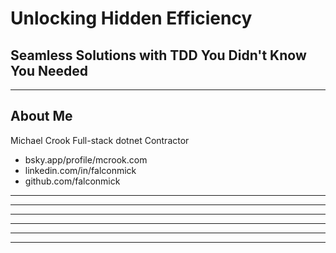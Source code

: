 # Unlocking Hidden Efficiency
## Seamless Solutions with TDD You Didn't Know You Needed

<!-- 
Test Driven Development has largely being dismissed by large swaths of developers, and in some cases, it's applied 
without a clear understanding of when and how to use its varying styles effectively. 
In this session I will go into the origins TDD and how you can fully leverage its powers become a better developer. 

But first of all, who am I?
-->

---

## About Me

Michael Crook
Full-stack dotnet Contractor

- bsky.app/profile/mcrook.com
- linkedin.com/in/falconmick
- github.com/falconmick

<!--
Hi
I’m Michael!
I am a full stack dotnet contractor from Perth who spends his days working with dotnet to help plumb up all things
data from across my teams many data sources.
I would like to see myself as an overly passionate tech nerd who can’t stop getting excited about all things code and hardware, 
You can find me under the handle falconmick just about everywhere where I talk mostly about coding and console modding.
-->

---

<!--
## Opening Statements (5 min)
- **Anecdote:** My first encounter with TDD and initial skepticism.
- **Common Misconceptions:**
  - "TDD slows me down."
  - "It’s only for test-obsessed devs."
- **Goal:** Show how TDD can transform workflows effortlessly.
-->

---

<!--
## Origins of TDD: Detroit vs. London (10 min)
- **History:** Why TDD was created and its evolution.
- **Detroit School (Classicist):**
  - Focus on unit-level tests.
  - Inside-out development.
  - Stability and maintainability.
- **London School (Mockist):**
  - Behavior-driven, outside-in approach.
  - Greater focus on interactions.
- **Misconceptions:** Choosing the "right" style.
-->

---

<!--
## Strengths & Weaknesses of Each Approach (10 min)
- **Detroit School:**
  - Pros: Stability, refactoring confidence.
  - Cons: Slower iteration speed.
- **London School:**
  - Pros: Flexible design, better integration.
  - Cons: Over-reliance on mocks.
- **Analogy:** Detroit is like Lego sets, London is sketching first.
-->

---

<!--
## TDD in C# (15 min)
- **Applying TDD effectively in C#:**
  - When to use Detroit vs. London.
- **Red-Green-Refactor in action:**
  - Live coding example.
- **Tooling:** Must-have libraries and frameworks.
- **Common Pitfalls and How to Avoid Them.**
-->

---

<!--
## Round-Up & Takeaways (5 min)
- **Key Insights:**
  - TDD isn't one-size-fits-all.
  - Pick what works for your team.
- **Encouragement:** Start small and experiment.
- **Call-to-Action:** Try TDD for your next feature.
-->

---

<!--
## Q&A
- Open floor for questions.
-->